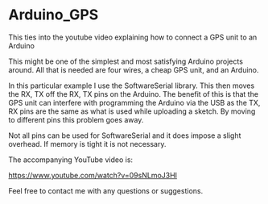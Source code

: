 # Arduino_GPS
This ties into the youtube video explaining how to connect a GPS unit to an Arduino

This might be one of the simplest and most satisfying Arduino projects around. All that is needed are four wires, a cheap GPS unit, and an Arduino. 


In this particular example I use the SoftwareSerial library. This then moves the RX, TX off the RX, TX pins on the Arduino. The benefit of this is that the GPS unit can interfere with programming the Arduino via the USB as the TX, RX pins are the same as what is used while uploading a sketch. By moving to different pins this problem goes away. 

Not all pins can be used for SoftwareSerial and it does impose a slight overhead. If memory is tight it is not necessary. 

The accompanying YouTube video is:

https://www.youtube.com/watch?v=09sNLmoJ3HI

Feel free to contact me with any questions or suggestions.